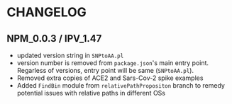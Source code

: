 # CHANGELOG

## NPM_0.0.3 / IPV_1.47
- updated version string in `SNPtoAA.pl`
- version number is removed from `package.json`'s main entry point. Regarless of versions, entry point will be same (`SNPtoAA.pl`).
- Removed extra copies of ACE2 and Sars-Cov-2 spike examples
- Added `FindBin` module from `relativePathPropositon` branch to remedy potential issues with relative paths in different OSs